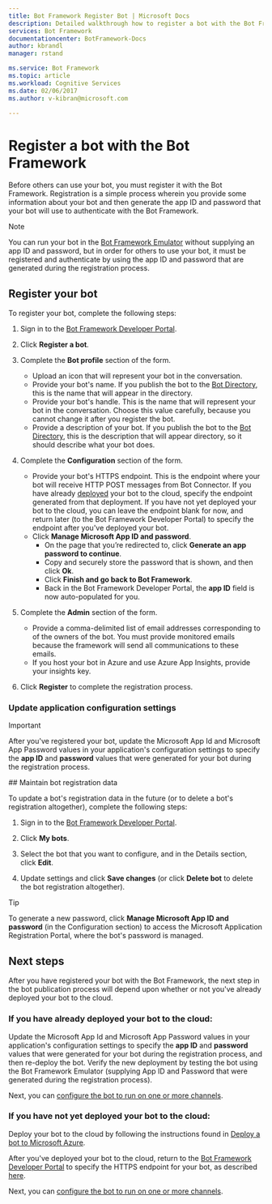 ```yaml
---
title: Bot Framework Register Bot | Microsoft Docs
description: Detailed walkthrough how to register a bot with the Bot Framework.
services: Bot Framework
documentationcenter: BotFramework-Docs
author: kbrandl
manager: rstand

ms.service: Bot Framework
ms.topic: article
ms.workload: Cognitive Services
ms.date: 02/06/2017
ms.author: v-kibran@microsoft.com

---
```

# Register a bot with the Bot Framework

Before others can use your bot, you must register it with the Bot Framework. 
Registration is a simple process wherein you provide some information about your bot and then generate the app ID and password that your bot will use to authenticate with the Bot Framework.

> [!NOTE]
> You can run your bot in the [Bot Framework Emulator](bot-framework-emulator.md) without supplying an app ID and password, but in order for others to use your bot, it must be registered and authenticate by using the app ID and password that are generated during the registration process.

## Register your bot

To register your bot, complete the following steps:  

1. Sign in to the <a href="https://dev.botframework.com" target="_blank">Bot Framework Developer Portal</a>.  
2. Click **Register a bot**.  
3. Complete the **Bot profile** section of the form.  
  
    - Upload an icon that will represent your bot in the conversation.  
    - Provide your bot's name. If you publish the bot to the <a href="https://bots.botframework.com/" target="_blank">Bot Directory</a>, this is the name that will appear in the directory.  
    - Provide your bot's handle. This is the name that will represent your bot in the conversation. Choose this value carefully, because you cannot change it after you register the bot.  
    - Provide a description of your bot. If you publish the bot to the <a href="https://bots.botframework.com/" target="_blank">Bot Directory</a>, this is the description that will appear directory, so it should describe what your bot does.  

4. Complete the **Configuration** section of the form.  
  
    - Provide your bot's HTTPS endpoint. This is the endpoint where your bot will receive HTTP POST messages from Bot Connector. If you have already [deployed](bot-framework-publish-deploy.md) your bot to the cloud, specify the endpoint generated from that deployment. If you have not yet deployed your bot to the cloud, you can leave the endpoint blank for now, and return later (to the Bot Framework Developer Portal) to specify the endpoint after you've deployed your bot.  
    - Click **Manage Microsoft App ID and password**.  
        - On the page that you’re redirected to, click **Generate an app password to continue**. 
        - Copy and securely store the password that is shown, and then click **Ok**.  
        - Click **Finish and go back to Bot Framework**.  
        - Back in the Bot Framework Developer Portal, the **app ID** field is now auto-populated for you.  

5. Complete the **Admin** section of the form.  
  
    - Provide a comma-delimited list of email addresses corresponding to of the owners of the bot. 
You must provide monitored emails because the framework will send all communications to these emails.  
    - If you host your bot in Azure and use Azure App Insights, provide your insights key.  

6. Click **Register** to complete the registration process. 

### Update application configuration settings

> [!IMPORTANT]
> After you've registered your bot, update the Microsoft App Id and Microsoft App Password values in your application's configuration settings to specify the **app ID** and **password** values that were generated for your bot during the registration process.

##<a id="maintain"></a> Maintain bot registration data

To update a bot's registration data in the future (or to delete a bot's registration altogether), complete the following steps:

1. Sign in to the <a href="https://dev.botframework.com" target="_blank">Bot Framework Developer Portal</a>.  

2. Click **My bots**.  

3. Select the bot that you want to configure, and in the Details section, click **Edit**.  

4. Update settings and click **Save changes** (or click **Delete bot** to delete the bot registration altogether).

> [!TIP]
> To generate a new password, click **Manage Microsoft App ID and password** (in the Configuration section) to access the Microsoft Application Registration Portal, where the bot's password is managed.

## Next steps

After you have registered your bot with the Bot Framework, 
the next step in the bot publication process will depend upon whether or not you've already deployed your bot to the cloud.

### If you have already deployed your bot to the cloud: 
Update the Microsoft App Id and Microsoft App Password values in your application's configuration settings to specify the **app ID** and **password** values that were generated for your bot during the registration process, and then re-deploy the bot. 
Verify the new deployment by testing the bot using the Bot Framework Emulator (supplying App ID and Password that were generated during the registration process).

Next, you can [configure the bot to run on one or more channels](bot-framework-publish-configure.md).

### If you have not yet deployed your bot to the cloud: 
Deploy your bot to the cloud by following the instructions found in [Deploy a bot to Microsoft Azure](bot-framework-publish-deploy.md). 

After you've deployed your bot to the cloud, return to the <a href="https://dev.botframework.com" target="_blank">Bot Framework Developer Portal</a> to specify the HTTPS endpoint for your bot, as described [here](bot-framework-publish-register.md#maintain).

Next, you can [configure the bot to run on one or more channels](bot-framework-publish-configure.md).



 